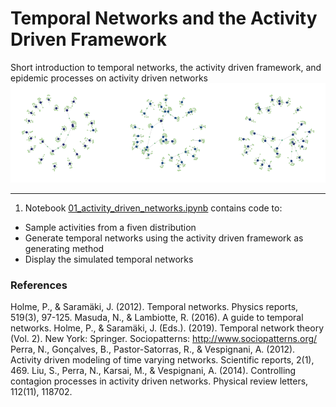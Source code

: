 # Temporal Networks and the Activity Driven Framework

Short introduction to temporal networks, the activity driven framework, and epidemic processes on activity driven networks
![alt text](./img.png)

---
1. Notebook [01_activity_driven_networks.ipynb](https://github.com/ngozzi/temporal-networks/blob/main/code/01_activity_driven_networks.ipynb) contains code to:
- Sample activities from a fiven distribution
- Generate temporal networks using the activity driven framework as generating method
- Display the simulated temporal networks


### References
Holme, P., & Saramäki, J. (2012). Temporal networks. Physics reports, 519(3), 97-125.
Masuda, N., & Lambiotte, R. (2016). A guide to temporal networks.
Holme, P., & Saramäki, J. (Eds.). (2019). Temporal network theory (Vol. 2). New York: Springer.
Sociopatterns: http://www.sociopatterns.org/
Perra, N., Gonçalves, B., Pastor-Satorras, R., & Vespignani, A. (2012). Activity driven modeling of time varying networks. Scientific reports, 2(1), 469.
Liu, S., Perra, N., Karsai, M., & Vespignani, A. (2014). Controlling contagion processes in activity driven networks. Physical review letters, 112(11), 118702.
